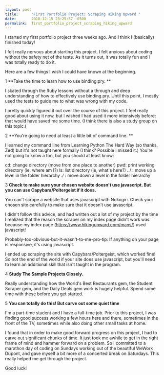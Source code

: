 ```yaml
---
layout: post
title:      "First Portfolio Project: Scraping Hiking Upward "
date:       2018-12-15 23:25:57 -0500
permalink:  first_portfolio_project_scraping_hiking_upward
---
```




I started my first portfolio project  three weeks ago. And I think I (basically) finished today!

I felt really nervous about starting this project. I felt anxious about coding without the safety net of the tests. As it turns out, it was totally fun and I was totally ready to do it.

Here are a few things I wish I could have known at the beginning.

1  **Take the time to learn how to use binding.pry. **

I skated through the Ruby lessons without a through and deep understanding of how to effectively use binding.pry. Until this point, I mostly used the tests to guide me to what was wrong with my code. 

I pretty quickly figured it out over the course of this project. I feel really good about using it now, but I wished I had used it more intensively before: that would have saved me some time. (I think there is also a study group on this topic.)

2  **You're going to need at least a little bit of command line. **

I learned my command line from Learning Python The Hard Way (so thanks, Zed) but it's not taught here formally (I think? Possible I missed it.) You're not going to know a ton, but you should at least know: 

cd: change directory (move from one place to another)
pwd: print working directory (ie, where am I?)
ls: list directory (ie, what's here?)
../ : move up a level in the folder hierarchy
./ : move down a level in the folder hierarchy

3  **Check to make sure your chosen website doesn't use javascript. But you can use Capybara/Poltergeist if it does.**

You can't scrape a website that uses javascript with Nokogiri. Check your chosen site carefully to make sure that it doesn't use javascript. 

I didn't follow this advice, and had written out a lot of my project by the time I realized that the reason the scraper on my index page didn't work was because my index page (https://www.hikingupward.com/maps/) used javascript!

Probably-too-obvious-but-it-wasn't-to-me-pro-tip: If anything on your page is responsive, it's using javascript.

I ended up scraping the site with Capybara/Poltergeist, which worked fine! So not the end of the world if your site does use javascript, but you'll need to learn an additional skill that isn't taught in the program.

4 **Study The Sample Projects Closely.**

Really understanding how the World's Best Restaurants gem, the Student Scraper gem, and the Daily Deals gem work is hugely helpful. Spend some time with these before you get started.

5  **You can totally do this! But carve out some quiet time**

I'm a part-time student and I have a full-time job. Prior to this project, I was finding good success working a few hours here and there, sometimes in the front of the TV, sometimes while also doing other small tasks at home. 

I found that in order to make good forward progress on this project, I had to carve out significant chunks of time. It just took me awhile to get in the right frame of mind and hammer forward on a problem. So I committed to a marathon day of coding on Sundays working out of the beautiful WeWork Dupont, and gave myself a bit more of a concerted break on Saturdays. This really helped me get through the project.

Good luck! 
